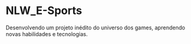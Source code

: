 # NLW_E-Sports
Desenvolvendo um projeto inédito do universo dos games, aprendendo novas habilidades e tecnologias.
